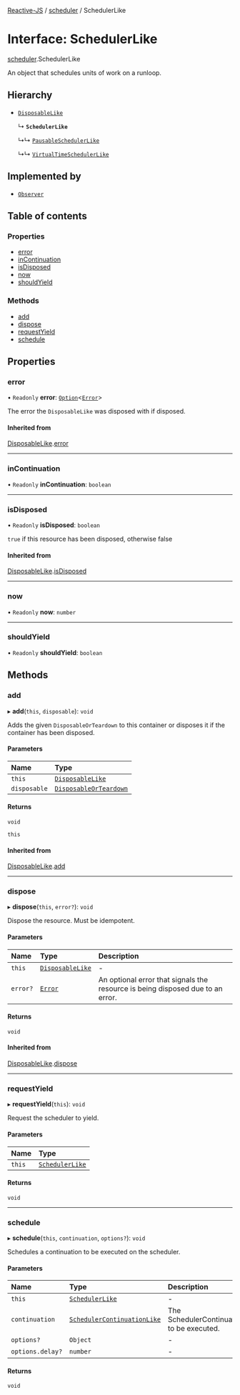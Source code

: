 [Reactive-JS](../README.md) / [scheduler](../modules/scheduler.md) / SchedulerLike

# Interface: SchedulerLike

[scheduler](../modules/scheduler.md).SchedulerLike

An object that schedules units of work on a runloop.

## Hierarchy

- [`DisposableLike`](disposable.DisposableLike.md)

  ↳ **`SchedulerLike`**

  ↳↳ [`PausableSchedulerLike`](scheduler.PausableSchedulerLike.md)

  ↳↳ [`VirtualTimeSchedulerLike`](scheduler.VirtualTimeSchedulerLike.md)

## Implemented by

- [`Observer`](../classes/observable.Observer.md)

## Table of contents

### Properties

- [error](scheduler.SchedulerLike.md#error)
- [inContinuation](scheduler.SchedulerLike.md#incontinuation)
- [isDisposed](scheduler.SchedulerLike.md#isdisposed)
- [now](scheduler.SchedulerLike.md#now)
- [shouldYield](scheduler.SchedulerLike.md#shouldyield)

### Methods

- [add](scheduler.SchedulerLike.md#add)
- [dispose](scheduler.SchedulerLike.md#dispose)
- [requestYield](scheduler.SchedulerLike.md#requestyield)
- [schedule](scheduler.SchedulerLike.md#schedule)

## Properties

### error

• `Readonly` **error**: [`Option`](../modules/option.md#option)<[`Error`](disposable.Error.md)\>

The error the `DisposableLike` was disposed with if disposed.

#### Inherited from

[DisposableLike](disposable.DisposableLike.md).[error](disposable.DisposableLike.md#error)

___

### inContinuation

• `Readonly` **inContinuation**: `boolean`

___

### isDisposed

• `Readonly` **isDisposed**: `boolean`

`true` if this resource has been disposed, otherwise false

#### Inherited from

[DisposableLike](disposable.DisposableLike.md).[isDisposed](disposable.DisposableLike.md#isdisposed)

___

### now

• `Readonly` **now**: `number`

___

### shouldYield

• `Readonly` **shouldYield**: `boolean`

## Methods

### add

▸ **add**(`this`, `disposable`): `void`

Adds the given `DisposableOrTeardown` to this container or disposes it if the container has been disposed.

#### Parameters

| Name | Type |
| :------ | :------ |
| `this` | [`DisposableLike`](disposable.DisposableLike.md) |
| `disposable` | [`DisposableOrTeardown`](../modules/disposable.md#disposableorteardown) |

#### Returns

`void`

`this`

#### Inherited from

[DisposableLike](disposable.DisposableLike.md).[add](disposable.DisposableLike.md#add)

___

### dispose

▸ **dispose**(`this`, `error?`): `void`

Dispose the resource. Must be idempotent.

#### Parameters

| Name | Type | Description |
| :------ | :------ | :------ |
| `this` | [`DisposableLike`](disposable.DisposableLike.md) | - |
| `error?` | [`Error`](disposable.Error.md) | An optional error that signals the resource is being disposed due to an error. |

#### Returns

`void`

#### Inherited from

[DisposableLike](disposable.DisposableLike.md).[dispose](disposable.DisposableLike.md#dispose)

___

### requestYield

▸ **requestYield**(`this`): `void`

Request the scheduler to yield.

#### Parameters

| Name | Type |
| :------ | :------ |
| `this` | [`SchedulerLike`](scheduler.SchedulerLike.md) |

#### Returns

`void`

___

### schedule

▸ **schedule**(`this`, `continuation`, `options?`): `void`

Schedules a continuation to be executed on the scheduler.

#### Parameters

| Name | Type | Description |
| :------ | :------ | :------ |
| `this` | [`SchedulerLike`](scheduler.SchedulerLike.md) | - |
| `continuation` | [`SchedulerContinuationLike`](scheduler.SchedulerContinuationLike.md) | The SchedulerContinuation to be executed. |
| `options?` | `Object` | - |
| `options.delay?` | `number` | - |

#### Returns

`void`
